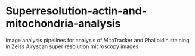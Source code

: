# Superresolution-actin-and-mitochondria-analysis
Image analysis pipelines for analysis of MitoTracker and Phalloidin staining in Zeiss Airyscan super resolution microscopy images
